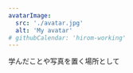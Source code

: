 ```yaml
---
avatarImage:
  src: './avatar.jpg'
  alt: 'My avatar'
# githubCalendar: 'hirom-working'
---
```


学んだことや写真を置く場所として
